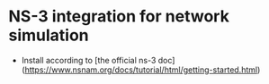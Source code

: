 # NS-3 integration for network simulation 

 - Install according to [the official ns-3 doc] (https://www.nsnam.org/docs/tutorial/html/getting-started.html)

